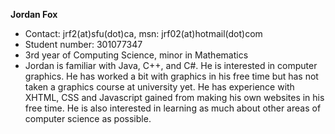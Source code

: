 **Jordan Fox**
  * Contact: jrf2(at)sfu(dot)ca, msn: jrf02(at)hotmail(dot)com
  * Student number: 301077347
  * 3rd year of Computing Science, minor in Mathematics
  * Jordan is familiar with Java, C++, and C#. He is interested in computer graphics. He has worked a bit with graphics in his free time but has not taken a graphics course at university yet. He has experience with XHTML, CSS and Javascript gained from making his own websites in his free time. He is also interested in learning as much about other areas of computer science as possible.